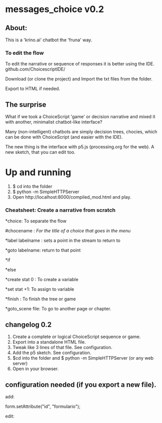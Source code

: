 # messages_choice v0.2


## About:

This is a 'krino.ai' chatbot the 'fruna' way. 

### To edit the flow

To edit the narrative or sequence of responses it is better using the IDE. github.com/ChoicescriptIDE/

Download (or clone the project) and Import the txt files from the folder.

Export to HTML if needed. 

## The surprise

What if we took a ChoiceScript 'game' or decision narrative and mixed it with another, minimalist chatbot-like interface?

Many (non-intelligent) chatbots are simply decision trees, chocies, which can be done with ChoiceScript (and easier with the IDE).

The new thing is the interface with p5.js (processing.org for the web). A new sketch, that you can edit too.

# Up and running

1. $ cd into the folder
2. $ python -m SimpleHTTPServer
3. Open http://localhost:8000/compiled_mod.html and play.

### Cheatsheet: Create a narrative from scratch

*choice: To separate the flow

#chocename : _For the title of a choice that goes in the menu_

*label labelname : sets a point in the stream to return to

*goto labelname: return to that point

*if

*else

*create stat 0 : To create a variable

*set stat +1: To assign to variable

*finish : To finish the tree or game

*goto_scene file: To go to another page or chapter.

## changelog 0.2

1. Create a complete or logical ChoiceScript sequence or game. 
2. Export into a standalone HTML file. 
3. Tweak like 3 lines of that file. See configuration. 
4. Add the p5 sketch. See configuration.
5. $cd into the folder and $ python -m SimpleHTTPServer (or any web server)
6. Open in your browser. 


## configuration needed (if you export a new file).

add: 

  <script src="p5.min.js"></script>
  
  <script src="sketch.js"></script>

  form.setAttribute("id", "formulario"); 


edit: 


  <body><div class="container" id="container1" style="opacity:0">

  shouldSlide = false
  
  container1.style.opacity = 0; 



## Contributions

I don't have a plan of attack right now.

Rick.

